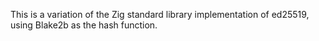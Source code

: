 This is a variation of the Zig standard library implementation of ed25519, using Blake2b as the hash function.